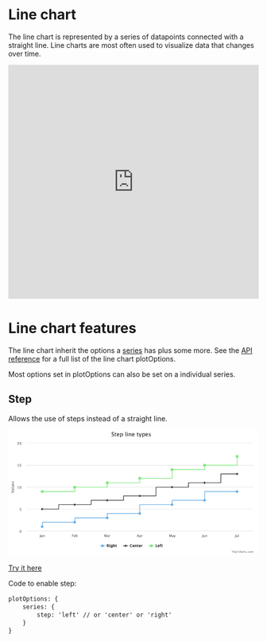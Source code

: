 Line chart
==========

The line chart is represented by a series of datapoints connected with a straight line. Line charts are most often used to visualize data that changes over time.

<iframe style="width: 100%; height: 470px; border: none;" src="https://www.highcharts.com/samples/embed/highcharts/demo/line-chart" allow="fullscreen"></iframe>

Line chart features
===================

The line chart inherit the options a [series](https://highcharts.com/docs/chart-concepts/series) has plus some more. See the [API reference](https://api.highcharts.com/highcharts/plotOptions.line) for a full list of the line chart plotOptions.

Most options set in plotOptions can also be set on a individual series.

Step
----

Allows the use of steps instead of a straight line.

![step_demo.png](step_demo.png)

[Try it here](https://jsfiddle.net/gh/get/library/pure/highcharts/highcharts/tree/main/samples/highcharts/plotoptions/line-step/)

Code to enable step:


    plotOptions: {
        series: {
            step: 'left' // or 'center' or 'right'
        }
    }